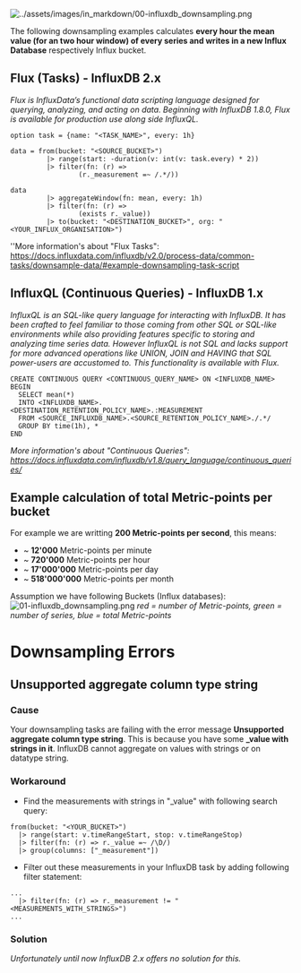 ![../assets/images/in_markdown/00-influxdb_downsampling.png](00-influxdb_downsampling.png "00-influxdb_downsampling.png")

The following downsampling examples calculates **every hour the mean value (for an two hour window) of every series and writes in a new Influx Database** respectively Influx bucket.

## Flux (Tasks) - InfluxDB 2.x

*Flux is InfluxData’s functional data scripting language designed for querying, analyzing, and acting on data. Beginning with InfluxDB 1.8.0, Flux is available for production use along side InfluxQL.*

    option task = {name: "<TASK_NAME>", every: 1h}

    data = from(bucket: "<SOURCE_BUCKET>")
             |> range(start: -duration(v: int(v: task.every) * 2))
             |> filter(fn: (r) =>
                     (r._measurement =~ /.*/))

    data
             |> aggregateWindow(fn: mean, every: 1h)
             |> filter(fn: (r) =>
                     (exists r._value))
             |> to(bucket: "<DESTINATION_BUCKET>", org: "<YOUR_INFLUX_ORGANISATION>")

''More information's about "Flux Tasks": <https://docs.influxdata.com/influxdb/v2.0/process-data/common-tasks/downsample-data/#example-downsampling-task-script>

## InfluxQL (Continuous Queries) - InfluxDB 1.x

*InfluxQL is an SQL-like query language for interacting with InfluxDB. It has been crafted to feel familiar to those coming from other SQL or SQL-like environments while also providing features specific to storing and analyzing time series data. However InfluxQL is not SQL and lacks support for more advanced operations like UNION, JOIN and HAVING that SQL power-users are accustomed to. This functionality is available with Flux.*

    CREATE CONTINUOUS QUERY <CONTINUOUS_QUERY_NAME> ON <INFLUXDB_NAME>
    BEGIN
      SELECT mean(*)
      INTO <INFLUXDB_NAME>.<DESTINATION_RETENTION_POLICY_NAME>.:MEASUREMENT
      FROM <SOURCE_INFLUXDB_NAME>.<SOURCE_RETENTION_POLICY_NAME>./.*/
      GROUP BY time(1h), *
    END

*More information's about "Continuous Queries": <https://docs.influxdata.com/influxdb/v1.8/query_language/continuous_queries/>*

## Example calculation of total Metric-points per bucket

For example we are writting **200 Metric-points per second**, this means:

  - \~ **12'000** Metric-points per minute
  - \~ **720'000** Metric-points per hour
  - \~ **17'000'000** Metric-points per day
  - \~ **518'000'000** Metric-points per month

Assumption we have following Buckets (Influx databases):
![01-influxdb_downsampling.png](01-influxdb_downsampling.png "01-influxdb_downsampling.png")
*red = number of Metric-points, green = number of series, blue = total Metric-points*

# Downsampling Errors

## Unsupported aggregate column type string

### Cause

Your downsampling tasks are failing with the error message **Unsupported aggregate column type string**. This is because you have some **_value with strings in it**. InfluxDB cannot aggregate on values with strings or on datatype string.

### Workaround

  - Find the measurements with strings in "_value" with following search query:

<!-- end list -->

    from(bucket: "<YOUR_BUCKET>")
      |> range(start: v.timeRangeStart, stop: v.timeRangeStop)
      |> filter(fn: (r) => r._value =~ /\D/)
      |> group(columns: ["_measurement"])

  - Filter out these measurements in your InfluxDB task by adding following filter statement:

<!-- end list -->

    ...
      |> filter(fn: (r) => r._measurement != "<MEASUREMENTS_WITH_STRINGS>")
    ...

### Solution

*Unfortunately until now InfluxDB 2.x offers no solution for this.*



